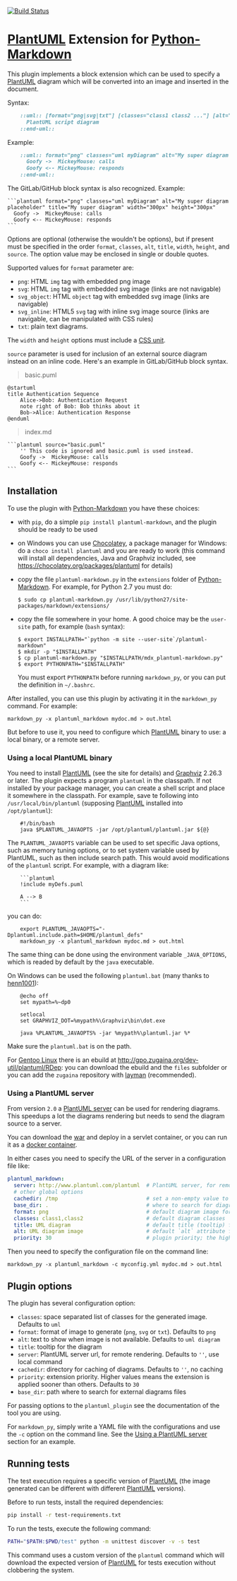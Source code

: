 [![Build Status](https://travis-ci.org/mikitex70/plantuml-markdown.svg?branch=master)](https://travis-ci.org/mikitex70/plantuml-markdown)

[PlantUML][] Extension for [Python-Markdown][]
==============================================

This plugin implements a block extension which can be used to specify a [PlantUML][] diagram which will be
converted into an image and inserted in the document.

Syntax:

```markdown
    ::uml:: [format="png|svg|txt"] [classes="class1 class2 ..."] [alt="text for alt"] [title="Text for title"] [width="300px"] [height="300px"]
      PlantUML script diagram
    ::end-uml::
```

Example:

```markdown
    ::uml:: format="png" classes="uml myDiagram" alt="My super diagram placeholder" title="My super diagram" width="300px" height="300px"
      Goofy ->  MickeyMouse: calls
      Goofy <-- MickeyMouse: responds
    ::end-uml::
```

The GitLab/GitHub block syntax is also recognized. Example:

    ```plantuml format="png" classes="uml myDiagram" alt="My super diagram placeholder" title="My super diagram" width="300px" height="300px"
      Goofy ->  MickeyMouse: calls
      Goofy <-- MickeyMouse: responds
    ```

Options are optional (otherwise the wouldn't be options), but if present must be specified in the order `format`, `classes`, `alt`, `title`, `width`, `height`, and `source`.
The option value may be enclosed in single or double quotes.

Supported values for `format` parameter are:

* `png`: HTML `img` tag with embedded png image
* `svg`: HTML `img` tag with embedded svg image (links are not navigable)
* `svg_object`: HTML `object` tag with embedded svg image (links are navigable)
* `svg_inline`: HTML5 `svg` tag with inline svg image source (links are navigable, can be manipulated with CSS rules)
* `txt`: plain text diagrams.

The `width` and `height` options must include a [CSS unit](https://www.w3schools.com/cssref/css_units.asp).

`source` parameter is used for inclusion of an external source diagram instead on an inline code. Here's an example in GitLab/GitHub block syntax.

> basic.puml

    @startuml
    title Authentication Sequence
        Alice->Bob: Authentication Request
        note right of Bob: Bob thinks about it
        Bob->Alice: Authentication Response
    @enduml

> index.md

    ```plantuml source="basic.puml"
        '' This code is ignored and basic.puml is used instead.
        Goofy ->  MickeyMouse: calls
        Goofy <-- MickeyMouse: responds
    ```

Installation
------------

To use the plugin with [Python-Markdown][] you have these choices:

* with `pip`, do a simple `pip install plantuml-markdown`, and the plugin should be ready to be used
* on Windows you can use [Chocolatey](https://chocolatey.org/), a package manager for Windows: do a 
  `choco install plantuml` and you are ready to work (this command will install all dependencies, Java and Graphviz
   included, see https://chocolatey.org/packages/plantuml for details)
* copy the file `plantuml-markdown.py` in the `extensions` folder of [Python-Markdown][]. For example, for Python 2.7
  you must do:
  
  ```console
  $ sudo cp plantuml-markdown.py /usr/lib/python27/site-packages/markdown/extensions/
  ```
* copy the file somewhere in your home. A good choice may be the `user-site` path, for example (`bash` syntax):

  ```console
  $ export INSTALLPATH="`python -m site --user-site`/plantuml-markdown"
  $ mkdir -p "$INSTALLPATH"
  $ cp plantuml-markdown.py "$INSTALLPATH/mdx_plantuml-markdown.py"
  $ export PYTHONPATH="$INSTALLPATH"
  ```
  
  You must export `PYTHONPATH` before running `markdown_py`, or you can put the definition in `~/.bashrc`.

After installed, you can use this plugin by activating it in the `markdown_py` command. For example:

    markdown_py -x plantuml_markdown mydoc.md > out.html

But before to use it, you need to configure which [PlantUML] binary to use: a local binary, or a remote server.

### Using a local PlantUML binary

You need to install [PlantUML][] (see the site for details) and [Graphviz][] 2.26.3 or later.
The plugin expects a program `plantuml` in the classpath. If not installed by your package
manager, you can create a shell script and place it somewhere in the classpath. For example,
save te following into `/usr/local/bin/plantuml` (supposing [PlantUML][] installed into
`/opt/plantuml`):

```
    #!/bin/bash
    java $PLANTUML_JAVAOPTS -jar /opt/plantuml/plantuml.jar ${@}
```

The `PLANTUML_JAVAOPTS` variable can be used to set specific Java options, such as memory tuning options,
or to set system variable used by PlantUML, such as then include search path. This would avoid modifications of the
`plantuml` script. 
For example, with a diagram like:

```
    ```plantuml
    !include myDefs.puml

    A --> B
    ```
``` 

you can do:

```
    export PLANTUML_JAVAOPTS="-Dplantuml.include.path=$HOME/plantuml_defs"
    markdown_py -x plantuml_markdown mydoc.md > out.html
```

The same thing can be done using the environment variable `_JAVA_OPTIONS`, which is readed by default by the `java`
executable.

On Windows can be used the following `plantuml.bat` (many thanks to [henn1001](https://github.com/henn1001)):

```
    @echo off
    set mypath=%~dp0
    
    setlocal
    set GRAPHVIZ_DOT=%mypath%\Graphviz\bin\dot.exe

    java %PLANTUML_JAVAOPTS% -jar %mypath%\plantuml.jar %*
```

Make sure the `plantuml.bat` is on the path.

For [Gentoo Linux][Gentoo] there is an ebuild at http://gpo.zugaina.org/dev-util/plantuml/RDep: you can download
the ebuild and the `files` subfolder or you can add the `zugaina` repository with [layman][]
(recommended).

### <a name="using-plantuml-server"></a>Using a PlantUML server

From version `2.0` a [PlantUML server](http://plantuml.com/server) can be used for rendering diagrams. This speedups a
lot the diagrams rendering but needs to send the diagram source to a server.

You can download the [war](http://sourceforge.net/projects/plantuml/files/plantuml.war/download) and deploy in a servlet
container, or you can run it as a [docker container](https://hub.docker.com/r/plantuml/plantuml-server/).

In either cases you need to specify the URL of the server in a configuration file like:

```yaml
plantuml_markdown:
  server: http://www.plantuml.com/plantuml  # PlantUML server, for remote rendering
  # other global options
  cachedir: /tmp                            # set a non-empty value to enable caching
  base_dir: .                               # where to search for diagrams to include
  format: png                               # default diagram image format
  classes: class1,class2                    # default diagram classes
  title: UML diagram                        # default title (tooltip) for diagram images
  alt: UML diagram image                    # default `alt` attribute for diagram images
  priority: 30                              # plugin priority; the higher, the sooner will be applied (default 30)
```

Then you need to specify the configuration file on the command line:

    markdown_py -x plantuml_markdown -c myconfig.yml mydoc.md > out.html
    
Plugin options
--------------

The plugin has several configuration option:

* `classes`: space separated list of classes for the generated image. Defaults to `uml`
* `format`: format of image to generate (`png`, `svg` or `txt`). Defaults to `png`
* `alt`: text to show when image is not available. Defaults to `uml diagram`
* `title`: tooltip for the diagram
* `server`: PlantUML server url, for remote rendering. Defaults to `''`, use local command
* `cachedir`: directory for caching of diagrams. Defaults to `''`, no caching
* `priority`: extension priority. Higher values means the extension is applied sooner than others. Defaults to `30`
* `base_dir`: path where to search for external diagrams files

For passing options to the `plantuml_plugin` see the documentation of the tool you are using.

For `markdown_py`, simply write a YAML file with the configurations and use the `-c` option on the command line.
See the [Using a PlantUML server](#using-plantuml-server) section for an example.

Running tests
-------------

The test execution requires a specific version of [PlantUML] (the image generated can be different with different 
[PlantUML] versions).

Before to run tests, install the required dependencies:

```bash
pip install -r test-requirements.txt
```

To run the tests, execute the following command:

```bash
PATH="$PATH:$PWD/test" python -m unittest discover -v -s test
```

This command uses a custom version of the `plantuml` command which will download the expected version of [PlantUML] for
tests execution without clobbering the system.


[Python-Markdown]: https://python-markdown.github.io/
[PlantUML]: http://plantuml.sourceforge.net/
[Graphviz]: http://www.graphviz.org
[Gentoo]: http://www.gentoo.org
[layman]: http://wiki.gentoo.org/wiki/Layman
